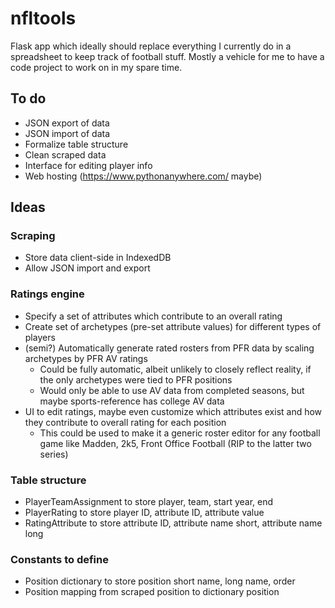 
# nfltools
Flask app which ideally should replace everything I currently do in a spreadsheet to keep track of football stuff. Mostly a vehicle for me to have a code project to work on in my spare time.

## To do
- JSON export of data
- JSON import of data
- Formalize table structure
- Clean scraped data
- Interface for editing player info
- Web hosting (https://www.pythonanywhere.com/ maybe)

## Ideas
### Scraping
- Store data client-side in IndexedDB
- Allow JSON import and export

### Ratings engine
- Specify a set of attributes which contribute to an overall rating
- Create set of archetypes (pre-set attribute values) for different types of players
- (semi?) Automatically generate rated rosters from PFR data by scaling archetypes by PFR AV ratings
  - Could be fully automatic, albeit unlikely to closely reflect reality, if the only archetypes were tied to PFR positions
  - Would only be able to use AV data from completed seasons, but maybe sports-reference has college AV data
- UI to edit ratings, maybe even customize which attributes exist and how they contribute to overall rating for each position
  - This could be used to make it a generic roster editor for any football game like Madden, 2k5, Front Office Football (RIP to the latter two series)

### Table structure
- PlayerTeamAssignment to store player, team, start year, end 
- PlayerRating to store player ID, attribute ID, attribute value
- RatingAttribute to store attribute ID, attribute name short, attribute name long

### Constants to define
- Position dictionary to store position short name, long name, order
- Position mapping from scraped position to dictionary position
